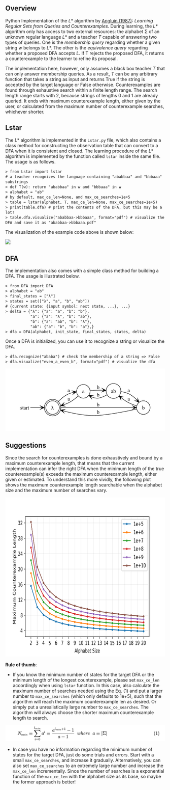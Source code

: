 ## Overview 

Python Implementation of the _L_* algorithm by [Angluin (1987)](https://people.eecs.berkeley.edu/~dawnsong/teaching/s10/papers/angluin87.pdf): <i>Learning Regular Sets from Queries and Counterexamples</i>. During learning, the _L_* algorithm only has access to two external resources: the alphabet Σ of an unknown regular language _L_* and a teacher _T_ capable of answering two types of queries. One is the _membership query_ regarding whether a given string _w_ belongs to _L_*. The other is the _equivalence query_ regarding whether a proposed DFA accepts _L_. If T rejects the proposed DFA, it returns a counterexample to the learner to refine its proposal.

The implementation here, however, only assumes a black box teacher _T_ that can only answer membership queries. As a result, _T_ can be any arbitrary function that takes a string as input and returns True if the string is accepted by the target language or False otherwise. Counterexamples are found through exhaustive search within a finite length range. The search length range starts with 2, because strings of lengths 0 and 1 are already queried. It ends with maximum counterexample length, either given by the user, or calculated from the maximum number of counterexample searches, whichever shorter.



## Lstar

The _L_* algorithm is implemented in the `Lstar.py` file, which also contains a class method for constructing the observation table that can convert to a DFA when it is consistent and closed. The learning procedure of the _L_* algorithm is implemented by the function called `lstar` inside the same file. The usage is as follows.



```python3
> from Lstar import lstar
# a teacher recognizes the language containing "ababbaa" and "bbbaaa" substrings
> def T(w): return "ababbaa" in w and "bbbaaa" in w
> alphabet = "ab"
# by default, max_ce_len=None, and max_ce_searches=1e+5
> table = lstar(alphabet, T, max_ce_len=None, max_ce_searches=1e+5)
> print(table.dfa) # print the contents of the DFA, but this may be a lot!
> table.dfa.visualize("ababbaa->bbbaaa", format="pdf") # visualize the DFA and save it as "ababbaa->bbbaaa.pdf"
```

 

The visualization of the example code above is shown below:

<img src="imgs/ababbaa->bbbaaa.pdf">



## DFA

The implementation also comes with a simple class method for building a DFA. The usage is illustrated below.

```python3
> from DFA import DFA
> alphabet = "ab"
> final_states = ["λ"]
> states = set(["λ", "a", "b", "ab"])
# {current state: {input symbol: next state, ...}, ...}
> delta = {"λ": {"a": "a", "b": "b"},  
           "a": {"a": "λ", "b": "ab"}, 
           "b": {"a": "ab", "b": "λ"}, 
           "ab": {"a": "b", "b": "a"},}
> dfa = DFA(alphabet, init_state, final_states, states, delta)
```



Once a DFA is initialized, you can use it to recognize a string or visualize the DFA.  

```python3
> dfa.recognize("ababa") # check the membership of a string => False
> dfa.visualize("even_a_even_b", format="pdf") # visualize the dfa 
```

<img src="imgs/even_a_even_b.pdf">

## Suggestions

Since the search for counterexamples is done exhaustively and bound by a maximum counterexample length, that means that the current implementation can infer the right DFA when the minimum length of the true counterexample(s) exceeds the maximum counterexample length, either given or estimated. To understand this more vividly, the following plot shows the maximum counterexample length searchable when the alphabet size and the maximum number of searches vary.

<img src="imgs/max_ce_len.png" width="900" height="500">



**Rule of thumb**: 

- If you know the minimum number of states for the target DFA or the minimum length of the longest counterexample, please set `max_ce_len` accordingly when using `lstar` function. In this case, also calculate the maximum number of searches needed using the Eq. (1) and put a larger number to `max_ce_searches` (which only defaults to 1e+5), such that the algorithm will reach the maximum counterexample len as desired. Or simply put a unrealistically large number to `max_ce_searches`. The algorithm will always choose the shorter maximum counterexample length to search. 

<img src="imgs/Eq1.png">

- In case you have no information regarding the minimum number of states for the target DFA, just do some trials and errors. Start with a small `max_ce_searches`, and increase it gradually. Alternatively, you can also set `max_ce_searches` to an extremely large number and increase the `max_ce_len` incrementally. Since the number of searches is a exponential function of the `max_ce_len` with the alphabet size as its base, so maybe the former approach is better!

